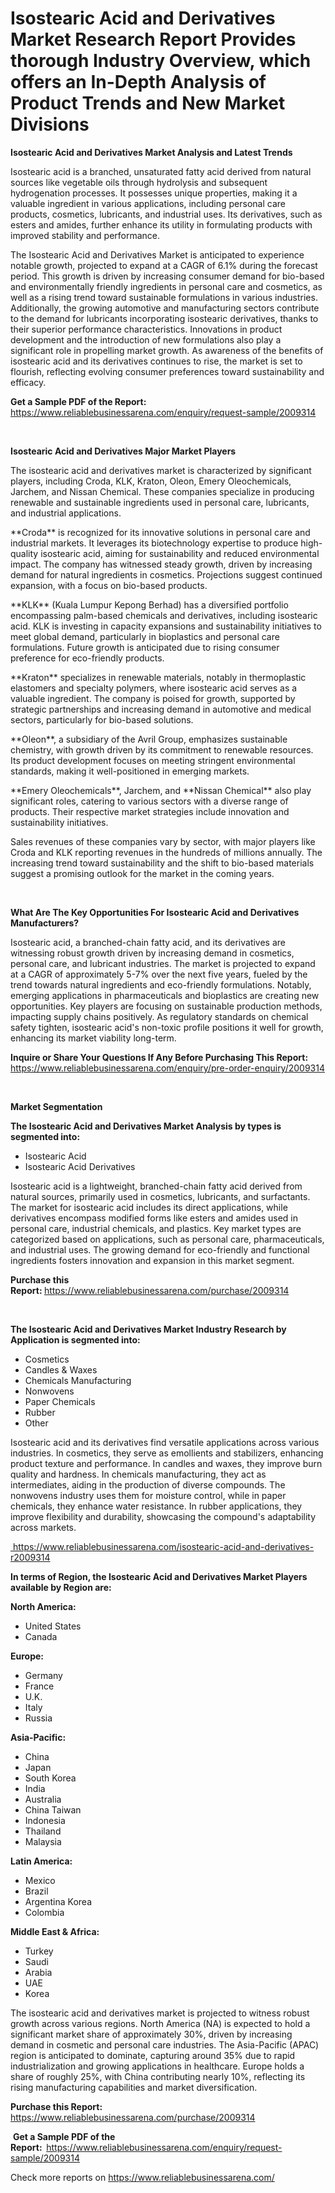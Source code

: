 <p><h1>Isostearic Acid and Derivatives Market Research Report Provides thorough Industry Overview, which offers an In-Depth Analysis of Product Trends and New Market Divisions</h1></p><p><strong>Isostearic Acid and Derivatives Market Analysis and Latest Trends</strong></p>
<p><p>Isostearic acid is a branched, unsaturated fatty acid derived from natural sources like vegetable oils through hydrolysis and subsequent hydrogenation processes. It possesses unique properties, making it a valuable ingredient in various applications, including personal care products, cosmetics, lubricants, and industrial uses. Its derivatives, such as esters and amides, further enhance its utility in formulating products with improved stability and performance.</p><p>The Isostearic Acid and Derivatives Market is anticipated to experience notable growth, projected to expand at a CAGR of 6.1% during the forecast period. This growth is driven by increasing consumer demand for bio-based and environmentally friendly ingredients in personal care and cosmetics, as well as a rising trend toward sustainable formulations in various industries. Additionally, the growing automotive and manufacturing sectors contribute to the demand for lubricants incorporating isostearic derivatives, thanks to their superior performance characteristics. Innovations in product development and the introduction of new formulations also play a significant role in propelling market growth. As awareness of the benefits of isostearic acid and its derivatives continues to rise, the market is set to flourish, reflecting evolving consumer preferences toward sustainability and efficacy.</p></p>
<p><strong>Get a Sample PDF of the Report:&nbsp;</strong> <a href="https://www.reliablebusinessarena.com/enquiry/request-sample/2009314?utm_campaign=2529&utm_medium=2&utm_source=Github&utm_content=ia&utm_term=04042025&utm_id=isostearic-acid-and-derivatives">https://www.reliablebusinessarena.com/enquiry/request-sample/2009314</a></p>
<p>&nbsp;</p>
<p><strong>Isostearic Acid and Derivatives Major Market Players</strong></p>
<p><p>The isostearic acid and derivatives market is characterized by significant players, including Croda, KLK, Kraton, Oleon, Emery Oleochemicals, Jarchem, and Nissan Chemical. These companies specialize in producing renewable and sustainable ingredients used in personal care, lubricants, and industrial applications.</p><p>**Croda** is recognized for its innovative solutions in personal care and industrial markets. It leverages its biotechnology expertise to produce high-quality isostearic acid, aiming for sustainability and reduced environmental impact. The company has witnessed steady growth, driven by increasing demand for natural ingredients in cosmetics. Projections suggest continued expansion, with a focus on bio-based products.</p><p>**KLK** (Kuala Lumpur Kepong Berhad) has a diversified portfolio encompassing palm-based chemicals and derivatives, including isostearic acid. KLK is investing in capacity expansions and sustainability initiatives to meet global demand, particularly in bioplastics and personal care formulations. Future growth is anticipated due to rising consumer preference for eco-friendly products.</p><p>**Kraton** specializes in renewable materials, notably in thermoplastic elastomers and specialty polymers, where isostearic acid serves as a valuable ingredient. The company is poised for growth, supported by strategic partnerships and increasing demand in automotive and medical sectors, particularly for bio-based solutions.</p><p>**Oleon**, a subsidiary of the Avril Group, emphasizes sustainable chemistry, with growth driven by its commitment to renewable resources. Its product development focuses on meeting stringent environmental standards, making it well-positioned in emerging markets.</p><p>**Emery Oleochemicals**, Jarchem, and **Nissan Chemical** also play significant roles, catering to various sectors with a diverse range of products. Their respective market strategies include innovation and sustainability initiatives. </p><p>Sales revenues of these companies vary by sector, with major players like Croda and KLK reporting revenues in the hundreds of millions annually. The increasing trend toward sustainability and the shift to bio-based materials suggest a promising outlook for the market in the coming years.</p></p>
<p>&nbsp;</p>
<p><strong>What Are The Key Opportunities For Isostearic Acid and Derivatives Manufacturers?</strong></p>
<p><p>Isostearic acid, a branched-chain fatty acid, and its derivatives are witnessing robust growth driven by increasing demand in cosmetics, personal care, and lubricant industries. The market is projected to expand at a CAGR of approximately 5-7% over the next five years, fueled by the trend towards natural ingredients and eco-friendly formulations. Notably, emerging applications in pharmaceuticals and bioplastics are creating new opportunities. Key players are focusing on sustainable production methods, impacting supply chains positively. As regulatory standards on chemical safety tighten, isostearic acid's non-toxic profile positions it well for growth, enhancing its market viability long-term.</p></p>
<p><strong>Inquire or Share Your Questions If Any Before Purchasing This Report:</strong> <a href="https://www.reliablebusinessarena.com/enquiry/pre-order-enquiry/2009314?utm_campaign=2529&utm_medium=2&utm_source=Github&utm_content=ia&utm_term=04042025&utm_id=isostearic-acid-and-derivatives">https://www.reliablebusinessarena.com/enquiry/pre-order-enquiry/2009314</a></p>
<p>&nbsp;</p>
<p><strong>Market Segmentation</strong></p>
<p><strong>The Isostearic Acid and Derivatives Market Analysis by types is segmented into:</strong></p>
<p><ul><li>Isostearic Acid</li><li>Isostearic Acid Derivatives</li></ul></p>
<p><p>Isostearic acid is a lightweight, branched-chain fatty acid derived from natural sources, primarily used in cosmetics, lubricants, and surfactants. The market for isostearic acid includes its direct applications, while derivatives encompass modified forms like esters and amides used in personal care, industrial chemicals, and plastics. Key market types are categorized based on applications, such as personal care, pharmaceuticals, and industrial uses. The growing demand for eco-friendly and functional ingredients fosters innovation and expansion in this market segment.</p></p>
<p><strong>Purchase this Report:&nbsp;</strong><a href="https://www.reliablebusinessarena.com/purchase/2009314?utm_campaign=2529&utm_medium=2&utm_source=Github&utm_content=ia&utm_term=04042025&utm_id=isostearic-acid-and-derivatives">https://www.reliablebusinessarena.com/purchase/2009314</a></p>
<p>&nbsp;</p>
<p><strong>The Isostearic Acid and Derivatives Market Industry Research by Application is segmented into:</strong></p>
<p><ul><li>Cosmetics</li><li>Candles & Waxes</li><li>Chemicals Manufacturing</li><li>Nonwovens</li><li>Paper Chemicals</li><li>Rubber</li><li>Other</li></ul></p>
<p><p>Isostearic acid and its derivatives find versatile applications across various industries. In cosmetics, they serve as emollients and stabilizers, enhancing product texture and performance. In candles and waxes, they improve burn quality and hardness. In chemicals manufacturing, they act as intermediates, aiding in the production of diverse compounds. The nonwovens industry uses them for moisture control, while in paper chemicals, they enhance water resistance. In rubber applications, they improve flexibility and durability, showcasing the compound's adaptability across markets.</p></p>
<p><a href="https://www.reliablebusinessarena.com/isostearic-acid-and-derivatives-r2009314?utm_campaign=2529&utm_medium=2&utm_source=Github&utm_content=ia&utm_term=04042025&utm_id=isostearic-acid-and-derivatives">&nbsp;https://www.reliablebusinessarena.com/isostearic-acid-and-derivatives-r2009314</a></p>
<p><strong>In terms of Region, the Isostearic Acid and Derivatives Market Players available by Region are:</strong></p>
<p>
    <p> <strong> North America: </strong>
        <ul>
            <li>United States</li>
            <li>Canada</li>
        </ul>
        </p> 
    <p> <strong> Europe: </strong>
        <ul>
            <li>Germany</li>
            <li>France</li>
            <li>U.K.</li>
            <li>Italy</li>
            <li>Russia</li>
        </ul>
        </p> 
    <p> <strong> Asia-Pacific: </strong>
        <ul>
            <li>China</li>
            <li>Japan</li>
            <li>South Korea</li>
            <li>India</li>
            <li>Australia</li>
            <li>China Taiwan</li>
            <li>Indonesia</li>
            <li>Thailand</li>
            <li>Malaysia</li>
        </ul>
        </p> 
    <p> <strong> Latin America: </strong>
        <ul>
            <li>Mexico</li>
            <li>Brazil</li>
            <li>Argentina Korea</li>
            <li>Colombia</li>
        </ul>
        </p> 
    <p> <strong> Middle East & Africa: </strong>
        <ul>
            <li>Turkey</li>
            <li>Saudi</li>
            <li>Arabia</li>
            <li>UAE</li>
            <li>Korea</li>
        </ul>
    </p>
    </p>
<p><p>The isostearic acid and derivatives market is projected to witness robust growth across various regions. North America (NA) is expected to hold a significant market share of approximately 30%, driven by increasing demand in cosmetic and personal care industries. The Asia-Pacific (APAC) region is anticipated to dominate, capturing around 35% due to rapid industrialization and growing applications in healthcare. Europe holds a share of roughly 25%, with China contributing nearly 10%, reflecting its rising manufacturing capabilities and market diversification.</p></p>
<p><strong>Purchase this Report: </strong><a href="https://www.reliablebusinessarena.com/purchase/2009314?utm_campaign=2529&utm_medium=2&utm_source=Github&utm_content=ia&utm_term=04042025&utm_id=isostearic-acid-and-derivatives">https://www.reliablebusinessarena.com/purchase/2009314</a></p>
<p>&nbsp;<strong>Get a Sample PDF of the Report:&nbsp;&nbsp;</strong><a href="https://www.reliablebusinessarena.com/enquiry/request-sample/2009314?utm_campaign=2529&utm_medium=2&utm_source=Github&utm_content=ia&utm_term=04042025&utm_id=isostearic-acid-and-derivatives">https://www.reliablebusinessarena.com/enquiry/request-sample/2009314</a></p>
<p><strong></strong></p>
<p>Check more reports on <a href="https://www.reliablebusinessarena.com/?utm_campaign=2529&utm_medium=2&utm_source=Github&utm_content=ia&utm_term=04042025&utm_id=isostearic-acid-and-derivatives">https://www.reliablebusinessarena.com/</a></p>